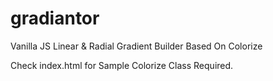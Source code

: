 # gradiantor
Vanilla JS Linear &amp; Radial Gradient Builder Based On Colorize

Check index.html for Sample
Colorize Class Required.
